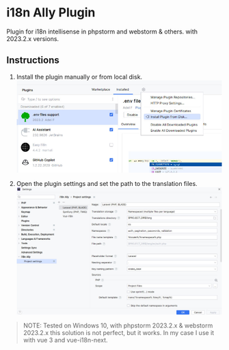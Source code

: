 # i18n Ally Plugin

Plugin for i18n intellisense in phpstorm and webstorm & others. with 2023.2.x versions.

## Instructions

1. Install the plugin manually or from local disk.
   ![Install plugin](images/install_plugin.jpg)

2. Open the plugin settings and set the path to the translation files.
   ![Set path](images/config_plugin.jpg)

> NOTE: Tested on Windows 10, with phpstorm 2023.2.x & webstorm 2023.2.x
> this solution is not perfect, but it works. 
> In my case I use it with vue 3 and vue-i18n-next.